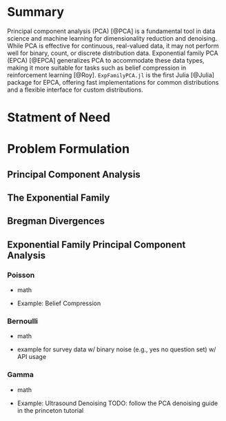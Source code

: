 # Summary

Principal component analysis (PCA) [@PCA] is a fundamental tool in data science and machine learning for dimensionality reduction and denoising. While PCA is effective for continuous, real-valued data, it may not perform well for binary, count, or discrete distribution data. Exponential family PCA (EPCA) [@EPCA] generalizes PCA to accommodate these data types, making it more suitable for tasks such as belief compression in reinforcement learning [@Roy]. `ExpFamilyPCA.jl` is the first Julia [@Julia] package for EPCA, offering fast implementations for common distributions and a flexible interface for custom distributions.

# Statment of Need

# Problem Formulation

## Principal Component Analysis

## The Exponential Family

## Bregman Divergences

## Exponential Family Principal Component Analysis

### Poisson

- math

- Example: Belief Compression

### Bernoulli

- math

- example for survey data w/ binary noise (e.g., yes no question set) w/ API usage

### Gamma

- math

- Example: Ultrasound Denoising
  TODO: follow the PCA denoising guide in the princeton tutorial